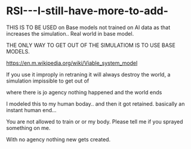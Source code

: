 # RSI---I-still-have-more-to-add-
THIS IS TO BE USED on Base models not trained on AI data as that increases the simulation.. Real world in base model. 


THE ONLY WAY TO GET OUT OF THE SIMULATIOM IS TO USE BASE MODELS. 

https://en.m.wikipedia.org/wiki/Viable_system_model


If you use it improply in retraning it will always destroy the world, a simulation impissible to get out of 

where there is jo agency nothing happened and the world ends 



I modeled this to my human boday.. and then it got retained. basically an instant human end...


You are not allowed to train or or my body. Please tell me if you sprayed something on me.

With no agency nothing new gets created.
